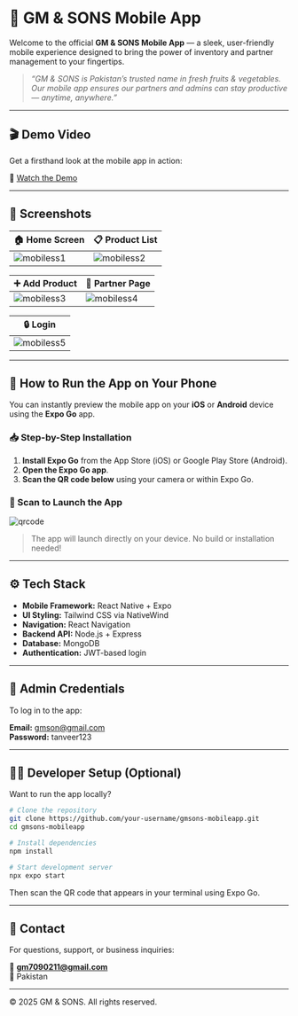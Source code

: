 # 📱 GM & SONS Mobile App

Welcome to the official **GM & SONS Mobile App** — a sleek, user-friendly mobile experience designed to bring the power of inventory and partner management to your fingertips.

> _“GM & SONS is Pakistan’s trusted name in fresh fruits & vegetables. Our mobile app ensures our partners and admins can stay productive — anytime, anywhere.”_

---

## 🎬 Demo Video

Get a firsthand look at the mobile app in action:

🔗 [Watch the Demo](https://youtube.com/shorts/nvRsaGQw7VY?feature=share)

---

## 🧾 Screenshots

| 🏠 Home Screen | 📋 Product List |
|---------------|-----------------|
| ![mobiless1](mobiless1.png) | ![mobiless2](mobiless2.png) |

| ➕ Add Product | 🧍 Partner Page |
|----------------|----------------|
| ![mobiless3](mobiless3.png) | ![mobiless4](mobiless4.png) |

| 🔒 Login |
|----------|
| ![mobiless5](mobiless5.png) |

---

## 🚀 How to Run the App on Your Phone

You can instantly preview the mobile app on your **iOS** or **Android** device using the **Expo Go** app.

### 📥 Step-by-Step Installation

1. **Install Expo Go** from the App Store (iOS) or Google Play Store (Android).
2. **Open the Expo Go app**.
3. **Scan the QR code below** using your camera or within Expo Go.

### 📲 Scan to Launch the App

![qrcode](qrcode.png)

> The app will launch directly on your device. No build or installation needed!

---

## ⚙️ Tech Stack

- **Mobile Framework:** React Native + Expo
- **UI Styling:** Tailwind CSS via NativeWind
- **Navigation:** React Navigation
- **Backend API:** Node.js + Express
- **Database:** MongoDB
- **Authentication:** JWT-based login

---

## 🔐 Admin Credentials

To log in to the app:

**Email:** gmson@gmail.com  
**Password:** tanveer123

---

## 🧑‍💻 Developer Setup (Optional)

Want to run the app locally?

```bash
# Clone the repository
git clone https://github.com/your-username/gmsons-mobileapp.git
cd gmsons-mobileapp

# Install dependencies
npm install

# Start development server
npx expo start
```

Then scan the QR code that appears in your terminal using Expo Go.

---

## 📨 Contact

For questions, support, or business inquiries:

📧 **gm7090211@gmail.com**  
📍 Pakistan

---

© 2025 GM & SONS. All rights reserved.
